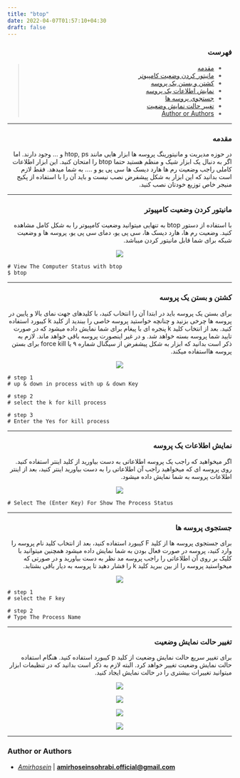 ```yaml
---
title: "btop"
date: 2022-04-07T01:57:10+04:30
draft: false
---
```



<div dir='rtl'>



### فهرست

> - [مقدمه](#مقدمه)
> - [مانیتور کردن وضعیت کامپیوتر](#مانیتور-کردن-وضعیت-کامپیوتر)
> - [کشتن و بستن یک پروسه](#کشتن-و-بستن-یک-پروسه)
> - [نمایش اطلاعات یک پروسه](#نمایش-اطلاعات-یک-پروسه)
> - [جستجوی پروسه ها](#جستجوی-پروسه-ها)
> - [تغییر حالت نمایش وضعیت](#تغییر-حالت-نمایش-وضعیت)
> - [Author or Authors](#author-or-authors)
</div>

---
<div dir='rtl'>

### مقدمه
در حوزه مدیریت و مانیتورینگ پروسه ها ابزار هایی مانند htop, ps و ... وجود دارند. اما اگر به دنبال یک ابزار شیک و منظم هستید حتما btop را امتحان کنید. این ابزار اطلاعات کاملی راجب وضعیت رم ها هارد دیسک ها سی پی یو و .... به شما میدهد. فقط لازم است بدانید که این ابزار به شکل پیشفرض نصب نیست و باید آن را با استفاده از پکیج منیجر خاص توزیع خودتان نصب کنید.
</div>

---
<div dir='rtl'>

### مانیتور کردن وضعیت کامپیوتر
با استفاده از دستور btop به تنهایی میتوانید وضعیت کامپیوتر را به شکل کامل مشاهده کنید. وضعیت رم ها، هارد دیسک ها، سی پی یو، دمای سی پی یو، پروسه ها و وضعیت شبکه برای شما قابل مانیتور کردن میباشد.

<p align="center">
  <img src="Monitoring.png" />
</p>

</div>

    # View The Computer Status with btop
    $ btop
    

---
<div dir='rtl'>

### کشتن و بستن یک پروسه
برای بستن یک پروسه باید در ابتدا آن را انتخاب کنید، با کلیدهای جهت نمای بالا و پایین در پروسه ها چرخی بزنید و چنانچه خواستید پروسه خاصی را ببندید از کلید k کیبورد استفاده کنید. بعد از انتخاب کلید k پنجره ای با پیغام برای شما نمایش داده میشود که در صورت تایید شما پروسه بسته خواهد شد. و در غیر اینصورت پروسه باقی خواهد ماند.
لازم به ذکر است بدانید که ابزار به شکل پیشفرض از سیگنال شماره ۹ یا force kill برای بستن پروسه هااستفاده میکند.
<p align="center">
 <img src="Killprocess.png">
 </p>

</div>

    # step 1
    # up & down in process with up & down Key

    # step 2
    # select the k for kill process

    # step 3
    # Enter the Yes for kill process


---
<div dir='rtl'>

### نمایش اطلاعات یک پروسه
اگر میخواهید که راجب یک پروسه اطلاعاتی به دست بیاورید از کلید اینتر استفاده کنید. روی پروسه ای که میخواهید راجب آن اطلاعاتی را به دست بیاورید اینتر کنید، بعد از اینتر اطلاعات پروسه به شما نمایش داده میشود.

<p align="center">
 <img src="process status.png">
</p>
</div>
    
    # Select The (Enter Key) For Show The Process Status

---
<div dir='rtl'>

### جستجوی پروسه ها
برای جستجوی پروسه ها از کلید F کیبورد استفاده کنید، بعد از انتخاب کلید نام پروسه را وارد کنید، پروسه در صورت فعال بودن به شما نمایش داده میشود همچنین میتوانید با کلیک بر روی آن اطلاعاتی را راجب پروسه مد نظر به دست بیاورید و در صورتی که میخواستید پروسه را از بین ببرید کلید k را فشار دهید تا پروسه به دیار باقی بشتابد.

<p align = "center">
 <img src="Search for process.png">
</p>

</div>

    # step 1
    # select the F key

    # step 2
    # Type The Process Name



---
<div dir='rtl'>

### تغییر حالت نمایش وضعیت
برای تغییر سریع حالت نمایش وضعیت از کلید p کیبورد استفاده کنید. هنگام استفاده حالت نمایش وضعیت تغییر خواهد کرد. البته لازم به ذکر است بدانید که در تنظیمات ابزار میتوانید تغییرات بیشتری را در حالت نمایش ایجاد کنید.


<p align = "center">
 <img src = "Display mode 1.png">
</p>


<p align = "center">
 <img src = "Display mode 2.png">
</p>


<p align = "center">
 <img src = "Display mode 3.png">
</p>


<p align = "center">
 <img src = "Display mode 4.png">
</p>

</div>

---

### Author or Authors

- *[Amirhosein](https://github.com/amirhoseinsb)* | **<amirhoseinsohrabi.official@gmail.com>**
